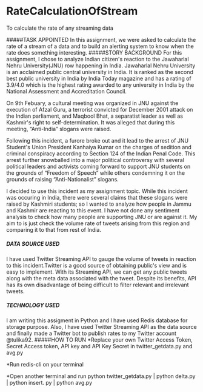 # RateCalculationOfStream
To calculate the rate of any streaming data

#####TASK APPOINTED
In this assignment, we were asked to calculate the rate of a stream of a data and to build an alerting system to know when the rate does something interesting. 
#####STORY BACKGROUND
For this assignment, I chose to analyze Indian citizen's reaction to the Jawaharlal Nehru University(JNU) row happening in India. Jawaharlal Nehru University is an acclaimed public central university in India. It is ranked as the second best public university in India by India Today magazine and has a rating of 3.9/4.0 which is the highest rating awarded to any university in India by the National Assessment and Accreditation Council.

On 9th Febuary, a cultural meeting was organized in JNU against the execution of Afzal Guru, a terrorist convicted for December 2001 attack on the Indian parliament, and Maqbool Bhat, a separatist leader as well as Kashmir's right to self-determination. It was alleged that during this meeting, “Anti-India” slogans were raised.

Following this incident, a furore broke out and it lead to the arrest of JNU Student's Union President Kanhaiya Kumar on the charges of sedition and criminal conspiracy according to Section 124 of the Indian Penal Code. This arrest further snowballed into a major political controversy with several political leaders and activists coming forward to support JNU students on the grounds of “Freedom of Speech” while others condemning it on the grounds of raising “Anti-Nationalist” slogans.

I decided to use this incident as my assignment topic. While this incident was occuring in India, there were several claims that these slogans were raised by Kashmiri students; so I wanted to analyze how people in Jammu and Kashmir are reacting to this event. I have not done any sentiment analysis to check how many people are supporting JNU or are against it. My aim to is just check the volume rate of tweets arising from this region and comparing it to that from rest of India.
##### DATA SOURCE USED
I have used Twitter Streaming API to gauge the volume of tweets in reaction to this incident.Twitter is a good source of obtaining public's view and is easy to implement. With its Streaming API, we can get any public tweets along with the meta data associated with the tweet. Despite its benefits, API has its own disadvantage of being difficult to filter relevant and irrelevant tweets.
##### TECHNOLOGY USED
I am writing this assigment in Python and I have used Redis database for storage purpose. Also, I have used Twitter Streaming API as the data source and finally made a Twitter bot to publish rates to my Twitter account @tulika92.
#####HOW TO RUN
*Replace your own Twitter Access Token, Secret Access token, API key and API Key Secret in twitter_getdata.py and avg.py

*Run redis-cli on your terminal

*Open another terminal and run python twitter_getdata.py | python delta.py | python insert. py | python avg.py
